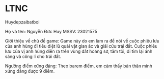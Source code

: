 # LTNC
 Huydepzaibatboi

 Họ và tên: Nguyễn Đức Huy
 MSSV: 23021575

 Giới thiệu về chủ đề game: Game này do em làm ra để nói về cuộc phiêu lưu của anh hùng đi tiêu diệt lũ quái vật gian ác và giải cứu trái đất.
                            Cuộc phiêu lưu của vị anh hùng diễn ra trên vùng đất hoang sơ, tăm tối, đi tìm lại ánh sáng và công lí cho trái đất.

Ngưỡng điểm xứng đáng: Theo barem điểm, em cảm thấy bản thân mình xứng đáng được 9 điểm.